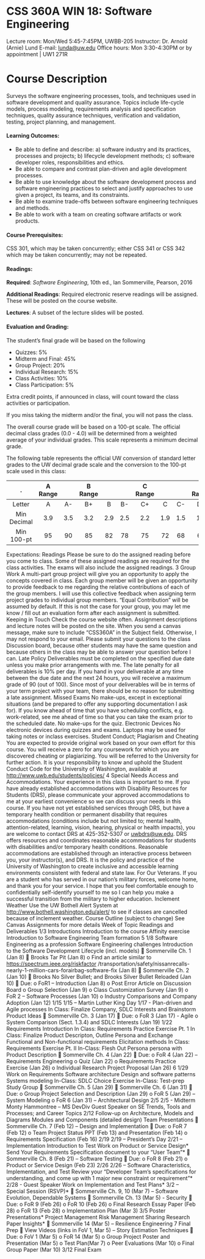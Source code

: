 CSS 360A WIN 18: Software Engineering
===

Lecture room: Mon/Wed 5:45-7:45PM, UWBB-205
Instructor: Dr. Arnold (Arnie) Lund
E-mail: lunda@uw.edu
Office hours: Mon 3:30-4:30PM or by appointment | UW1 271R


Course Description
===

Surveys the software engineering processes, tools, and techniques used in software development and quality assurance. Topics include life-cycle models, process modeling, requirements analysis and specification techniques, quality assurance techniques, verification and validation, testing, project planning, and management.

#### Learning Outcomes:

- Be able to define and describe: a) software industry and its practices, processes and projects; b) lifecycle development methods; c) software developer roles, responsibilities and ethics.
- Be able to compare and contrast plan-driven and agile development processes.
- Be able to use knowledge about the software development process and software engineering practices to select and justify approaches to use given a project, its teams, and its constraints.
- Be able to examine trade-offs between software engineering techniques and methods.
- Be able to work with a team on creating software artifacts or work products.

#### Course Prerequisites:

CSS 301, which may be taken concurrently; either CSS 341 or CSS 342 which may be taken concurrently; may not be repeated.

#### Readings:

**Required**: _Software Engineering_, 10th ed., Ian Sommerville, Pearson, 2016

**Additional Readings**: Required electronic reserve readings will be assigned. These will be posted on the course website.

**Lectures**: A subset of the lecture slides will be posted.

#### Evaluation and Grading:

The student’s final grade will be based on the following

- Quizzes: 5%
- Midterm and Final: 45%
- Group Project: 20%
- Individual Research: 15%
- Class Activities: 10%
- Class Participation: 5%

Extra credit points, if announced in class, will count toward the class activities or participation.

If you miss taking the midterm and/or the final, you will not pass the class.

The overall course grade will be based on a 100-pt scale. The official decimal class grades (0.0 - 4.0) will be determined from a weighted average of your individual grades. This scale represents a minimum decimal grade.

The following table represents the official UW conversion of standard letter grades to the UW decimal grade scale and the conversion to the 100-pt scale used in this class:


| . | A Range|| B Range||| C Range||| D Range|||
|:---:|:---:|:---:|:---:|:---:|:---:|:---:|:---:|:---:|:---:|:---:|:---:|
| Letter | A | A- | B+ | B | B- | C+ | C | C- | D+ | D | D | 
| Min Decimal | 3.9 | 3.5 | 3.2 | 2.9 | 2.5 | 2.2 | 1.9 | 1.5 | 1.2 | 0.9 | 0.7 |
| Min 100-pt | 95 | 90 | 85 | 82 | 78 | 75 | 72 | 68 | 65 | 62 | 60 |


Expectations:
Readings
Please be sure to do the assigned reading before you come to class. Some of these assigned
readings are required for the class activities. The exams will also include the assigned readings.
3
Group Work
A multi-part group project will give you an opportunity to apply the concepts covered in class.
Each group member will be given an opportunity to provide feedback to me regarding the
relative contributions of each of the group members. I will use this collective feedback when
assigning term project grades to individual group members.
“Equal Contribution” will be assumed by default. If this is not the case for your group, you may
let me know / fill out an evaluation form after each assignment is submitted.
Keeping in Touch
Check the course website often. Assignment descriptions and lecture notes will be posted on
the site. When you send a canvas message, make sure to include “CSS360A” in the Subject field.
Otherwise, I may not respond to your email.
Please submit your questions to the class Discussion board, because other students may have
the same question and because others in the class may be able to answer your question before
I can.
Late Policy
Deliverables must be completed on the specified due date unless you make prior arrangements
with me. The late penalty for all deliverables is 10% per day. If you hand in your deliverable at
any time between the due date and the next 24 hours, you will receive a maximum grade of 90
(out of 100). Since most of your deliverables will be in terms of your term project with your
team, there should be no reason for submitting a late assignment.
Missed Exams
No make-ups, except in exceptional situations (and be prepared to offer any supporting
documentation I ask for). If you know ahead of time that you have scheduling conflicts, e.g.
work-related, see me ahead of time so that you can take the exam prior to the scheduled date.
No make-ups for the quiz.
Electronic Devices
No electronic devices during quizzes and exams. Laptops may be used for taking notes or inclass
exercises.
Student Conduct; Plagiarism and Cheating
You are expected to provide original work based on your own effort for this course. You will
receive a zero for any coursework for which you are discovered cheating or plagiarizing. You will
be referred to the University for further action. It is your responsibility to know and uphold the
Student Conduct Code for the University of Washington, available at
http://www.uwb.edu/students/policies/
4
Special Needs
Access and Accommodations. Your experience in this class is important to me. If you have
already established accommodations with Disability Resources for Students (DRS), please
communicate your approved accommodations to me at your earliest convenience so we can
discuss your needs in this course.
If you have not yet established services through DRS, but have a temporary health condition or
permanent disability that requires accommodations (conditions include but not limited to;
mental health, attention-related, learning, vision, hearing, physical or health impacts), you are
welcome to contact DRS at 425-352-5307 or uwbdrs@uw.edu. DRS offers resources and
coordinates reasonable accommodations for students with disabilities and/or temporary health
conditions. Reasonable accommodations are established through an interactive process
between you, your instructor(s), and DRS. It is the policy and practice of the University of
Washington to create inclusive and accessible learning environments consistent with federal
and state law.
For Our Veterans. If you are a student who has served in our nation’s military forces, welcome
home, and thank you for your service. I hope that you feel comfortable enough to confidentially
self-identify yourself to me so I can help you make a successful transition from the military to
higher education.
Inclement Weather
Use the UW Bothell Alert System at http://www.bothell.washington.edu/alert/ to see if classes
are cancelled because of inclement weather.
Course Outline (subject to change)
See Canvas Assignments for more details
Week of Topic Readings and Deliverables
1/3
Introductions
Introduction to the course
Affinity exercise
Introduction to Software
Engineering
Team formation
5
1/8
Software Engineering as a
profession
Software Engineering challenges
Introduction to the Software
Development Lifecycle (incl.
models)
 Sommerville Ch. 1 (Jan 8)
 Brooks Tar Pit (Jan 8)
o Find an article similar to
https://spectrum.ieee.org/riskfactor
/transportation/safety/nissanrecalls-nearly-1-million-cars-forairbag-software-fix
(Jan 8)
 Sommerville Ch. 2 (Jan 10)
 Brooks No Silver Bullet; and Brooks
Silver Bullet Reloaded (Jan 10)
 Due:
o FoR1 – Introduction (Jan 8)
o Post Error Article on Discussion Board
o Group Selection (Jan 9)
o Class Customization Survey (Jan 9)
o FoR 2 – Software Processes (Jan 10)
o Industry Comparisons and Company
Adoption (Jan 12)
1/15
1/15 – Martin Luther King Day
1/17 - Plan-driven and Agile
processes
In Class: Finalize Company, SDLC
Interests and Brainstorm Product
Ideas
 Sommerville Ch. 3 (Jan 17)
 Due:
o FoR 3 (Jan 17) - Agile
o System Comparison (Sect. 1.3.4) and
SDLC Interests (Jan 19)
1/22
Requirements Introduction
In Class: Requirements Practice
Exercise Pt. 1
In Class: Finalize Product
Descripton, Outline Persona and
Exchange
Functional and Non-functional
requirements
Elicitation methods
In Class: Requirements Exercise
Pt. II
In-Class: Flesh Out Persona
persona with Product Description
 Sommerville Ch. 4 (Jan 22)
 Due:
o FoR 4 (Jan 22) – Requirements
Engineering
o Quiz (Jan 22)
o Requirements Practice Exercise (Jan 26)
o Individual Research Project Proposal
(Jan 26)
6
1/29
Work on Requirements
Software architecture
Design and software patterns
Systems modeling
In-Class: SDLC Choice Exercise
In-Class: Test-prep Study Group
 Sommerville Ch. 5 (Jan 29)
 Sommerville Ch. 6 (Jan 31)
 Due:
o Group Project Selection and Description
(Jan 29)
o FoR 5 (Jan 29) – System Modeling
o FoR 6 (Jan 31) – Architectural Design
2/5
2/5 - Midterm
Monty Hammontree – MS DevDiv
Guest Speaker on SE Trends,
Tools and Processes; and Career
Topics
2/12
Follow-up on Architecture,
Models and Diagrams
Modules and Components
(detailed design)
Team Presentations
 Sommerville Ch. 7 (Feb 12) – Design
and Implementation
 Due:
o FoR 7 (Feb 12)
o Team Project Status PPT (Feb 13) and
Presentation (Feb 14)
o Requirements Specification (Feb 16)
2/19
2/19 – President’s Day
2/21 – Implementation
Introduction to Test
Work on Product or Service
Design*
Send Your Requirements
Specification document to your
“User Team”*
 Sommerville Ch. 8 (Feb 21) – Software
Testing
 Due:
o FoR 8 (Feb 21)
o Product or Service Design (Feb 23)
2/26
2/26 – Software Characteristics,
Implementation, and Test
Review your “Developer Team’s
specifications for understanding,
and come up with 1 major new
constraint or requirement”*
2/28 - Guest Speaker
Work on Implementation and
Test Plans*
3/2 – Special Session (RSVP)*
 Sommerville Ch. 9, 10 (Mar 7) –
Software Evolution, Dependable
Systems
 Sommerville Ch. 13 (Mar 5) - Security
 Due:
o FoR 9 (Feb 26)
o FoR 10 (Feb 26)
o Final Research Essay Paper (Feb 28)
o FoR 13 (Feb 28)
o Implementation Plan (Mar 3)
3/5
Poster Presentations*
Project Management
Risk Management
Sharing Research Paper Insights*
 Sommerville 14 (Mar 5) – Resilience
Engineering
7
Final Prep  View Videos (links in FoV 1, Mar 5) –
Story Estimation Techniques
 Due:
o FoV 1 (Mar 5)
o FoR 14 (Mar 5)
o Group Project Poster and Presentation
(Mar 5)
o Test Plan(Mar 7)
o Peer Evaluations (Mar 10)
o Final Group Paper (Mar 10)
3/12
Final Exam
